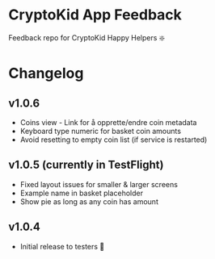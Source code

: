 # CryptoKid App Feedback

Feedback repo for CryptoKid Happy Helpers :sparkle:

# Changelog

## v1.0.6

* Coins view - Link for å opprette/endre coin metadata
* Keyboard type numeric for basket coin amounts
* Avoid resetting to empty coin list (if service is restarted)

## v1.0.5 (currently in TestFlight)

* Fixed layout issues for smaller & larger screens
* Example name in basket placeholder
* Show pie as long as any coin has amount

## v1.0.4

* Initial release to testers :tada:
